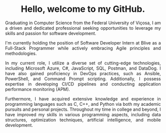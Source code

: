 <h1 align="center">Hello, welcome to my GitHub.</h1>
<p align="justify">Graduating in Computer Science from the Federal University of Viçosa, I am a driven and dedicated professional seeking opportunities to leverage my skills and passion for software development.

<p align="justify">I'm currently holding the position of Software Developer Intern at Blive as a Full-Stack Programmer while actively embracing Agile principles and methodologies.

<p align="justify">In my current role, I utilize a diverse set of cutting-edge technologies, including Microsoft Azure, C#, JavaScript, SQL, Postman, and DataDog. I have also gained proficiency in DevOps practices, such as Ansible, PowerShell, and Command Prompt scripting. Additionally, I possess expertise in developing CI/CD pipelines and conducting application performance monitoring (APM).

<p align="justify">Furthermore, I have acquired extensive knowledge and experience in programming languages such as C, C++, and Python via both my academic pursuits and personal projects. Throughout my time in college and beyond, I have improved my skills in various programming aspects, including data structures, optimization techniques, artificial intelligence, and mobile development.


